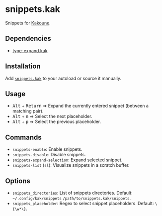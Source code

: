 # snippets.kak

Snippets for [Kakoune].

## Dependencies

- [type-expand.kak]

## Installation

Add [`snippets.kak`](rc/snippets.kak) to your autoload or source it manually.

## Usage

- <kbd>Alt</kbd> + <kbd>Return</kbd> ⇒ Expand the currently entered snippet (between a matching pair).
- <kbd>Alt</kbd> + <kbd>n</kbd> ⇒ Select the next placeholder.
- <kbd>Alt</kbd> + <kbd>p</kbd> ⇒ Select the previous placeholder.

## Commands

- `snippets-enable`: Enable snippets.
- `snippets-disable`: Disable snippets.
- `snippets-expand-selection`: Expand selected snippet.
- `snippets-list` (`sl`): Visualize snippets in a scratch buffer.

## Options

- `snippets_directories`: List of snippets directories.  Default: `~/.config/kak/snippets` `/path/to/snippets.kak/snippets`.
- `snippets_placeholder`: Regex to select snippet placeholders.  Default: `\{\w*\}`.

[Kakoune]: https://kakoune.org
[type-expand.kak]: https://github.com/alexherbo2/type-expand.kak
